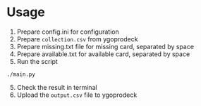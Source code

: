 # Usage

1. Prepare config.ini for configuration
2. Prepare `collection.csv` from ygoprodeck
3. Prepare missing.txt file for missing card, separated by space
4. Prepare available.txt for available card, separated by space
5. Run the script

```
./main.py
```

5. Check the result in terminal
6. Upload the `output.csv` file to ygoprodeck

